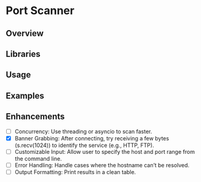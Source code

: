 # Port Scanner

## Overview

## Libraries

## Usage

## Examples

## Enhancements

- [ ] Concurrency: Use threading or asyncio to scan faster.
- [x] Banner Grabbing: After connecting, try receiving a few bytes (s.recv(1024)) to identify the service (e.g., HTTP, FTP).
- [ ] Customizable Input: Allow user to specify the host and port range from the command line.
- [ ] Error Handling: Handle cases where the hostname can’t be resolved.
- [ ] Output Formatting: Print results in a clean table.
